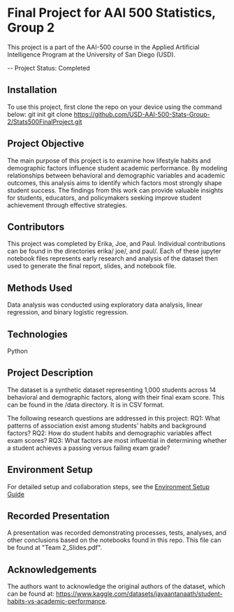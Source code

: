 # Final Project for AAI 500 Statistics, Group 2

This project is a part of the AAI-500 course in the Applied Artificial Intelligence Program at the University of San Diego (USD).

-- Project Status: Completed

## Installation

To use this project, first clone the repo on your device using the command below:
git init
git clone https://github.com/USD-AAI-500-Stats-Group-2/Stats500FinalProject.git


## Project Objective
The main purpose of this project is to examine how lifestyle habits and demographic factors influence student academic performance. By modeling relationships between behavioral and demographic variables and academic outcomes, this analysis aims to identify which factors most strongly shape student success. The findings from this work can provide valuable insights for students, educators, and policymakers seeking improve student achievement through effective strategies.

## Contributors
This project was completed by Erika, Joe, and Paul. Individual contributions can be found in the directories erika/ joe/, and paul/.  Each of these jupyter notebook files represents early research and analysis of the dataset then used to generate the final report, slides, and notebook file.

## Methods Used
Data analysis was conducted using exploratory data analysis, linear regression, and binary logistic regression.

## Technologies
Python

## Project Description 
The dataset is a synthetic dataset representing 1,000 students across 14 behavioral and demographic factors, along with their final exam score. This can be found in the /data directory.  It is in CSV format.

The following research questions are addressed in this project:
RQ1: What patterns of association exist among students’ habits and background factors?
RQ2: How do student habits and demographic variables affect exam scores?
RQ3: What factors are most influential in determining whether a student achieves a passing versus failing exam grade?

## Environment Setup
For detailed setup and collaboration steps, see the [Environment Setup Guide](./EnvironmentSetup.md)

## Recorded Presentation
A presentation was recorded demonstrating processes, tests, analyses, and other conclusions based on the notebooks found in this repo. This file can be found at "Team 2_Slides.pdf".

## Acknowledgements
The authors want to acknowledge the original authors of the dataset, which can be found at: https://www.kaggle.com/datasets/jayaantanaath/student-habits-vs-academic-performance.



